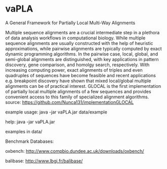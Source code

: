 # vaPLA
A General Framework for Partially Local Multi-Way Alignments

Multiple sequence alignments are a crucial intermediate step in a plethora of data analysis workflows in computational biology. While multiple sequence alignments are usually constructed with the help of heuristic approximations, while pairwise alignments are typically computed by exact dynamic programming algorithms. In the pairwise case, local, global, and semi-global alignments are distinguished, with key applications in pattern discovery, gene comparison, and homolgy search, respectively. With increasing computing power, exact alignments of triples and even quadruples of sequences have become feasible and recent applications e.g. breakpoint discovery have shown that mixed local/global multiple alignments can be of practical interest.
GLOCAL is the first implementation of partially local multiple alignments of a few sequences and provides convenient access to this family of specialized alignment algorithms.
source: https://github.com/Nunca131/implementationGLOCAL


example usage:
java -jar vaPLA.jar data/example

help:
java -jar vaPLA.jar

examples in data/


Benchmark Databases:

oxbench: http://www.compbio.dundee.ac.uk/downloads/oxbench/

balibase: http://www.lbgi.fr/balibase/

